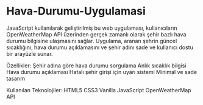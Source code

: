 # Hava-Durumu-Uygulamasi
JavaScript kullanılarak geliştirilmiş bu web uygulaması, kullanıcıların OpenWeatherMap API üzerinden gerçek zamanlı olarak şehir bazlı hava durumu bilgisine ulaşmasını sağlar. Uygulama, aranan şehrin güncel sıcaklığını, hava durumu açıklamasını ve şehir adını sade ve kullanıcı dostu bir arayüzle sunar.

Özellikler:
Şehir adına göre hava durumu sorgulama
Anlık sıcaklık bilgisi
Hava durumu açıklaması 
Hatalı şehir girişi için uyarı sistemi
Minimal ve sade tasarım

Kullanılan Teknolojiler:
HTML5
CSS3
Vanilla JavaScript
OpenWeatherMap API 
